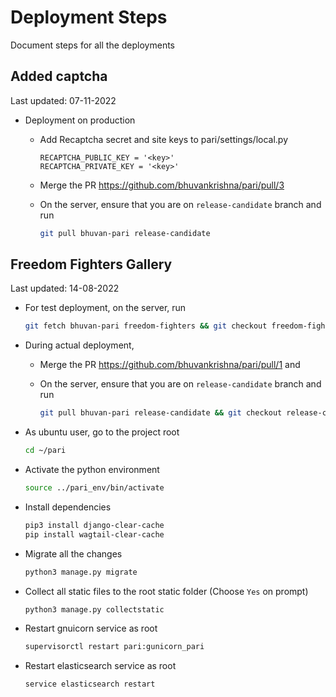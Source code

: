 # Deployment Steps
Document steps for all the deployments

## Added captcha
Last updated: 07-11-2022

* Deployment on production
  * Add Recaptcha secret and site keys to pari/settings/local.py
    ```
    RECAPTCHA_PUBLIC_KEY = '<key>'
    RECAPTCHA_PRIVATE_KEY = '<key>'
    ```
    
  * Merge the PR https://github.com/bhuvankrishna/pari/pull/3 
  * On the server, ensure that you are on `release-candidate` branch and run
   
    ```sh
    git pull bhuvan-pari release-candidate
    ```


## Freedom Fighters Gallery
Last updated: 14-08-2022

* For test deployment, on the server, run
    ```sh
    git fetch bhuvan-pari freedom-fighters && git checkout freedom-fighters
    ```

* During actual deployment, 
  * Merge the PR https://github.com/bhuvankrishna/pari/pull/1 and 
  * On the server, ensure that you are on `release-candidate` branch and run

    ```sh
    git pull bhuvan-pari release-candidate && git checkout release-candidate
    ```

* As ubuntu user, go to the project root
    ```sh
    cd ~/pari
    ```

* Activate the python environment
    ```sh
    source ../pari_env/bin/activate
    ```

* Install dependencies
    ```sh
    pip3 install django-clear-cache
    pip install wagtail-clear-cache
    ```

* Migrate all the changes
    ```sh
    python3 manage.py migrate
    ```

* Collect all static files to the root static folder (Choose `Yes` on prompt)
    ```sh
    python3 manage.py collectstatic
    ```

* Restart gnuicorn service as root
    ```sh
    supervisorctl restart pari:gunicorn_pari
    ```

* Restart elasticsearch service as root
    ```sh
    service elasticsearch restart
    ```
